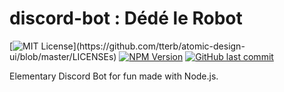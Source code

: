 # discord-bot : Dédé le Robot
[![MIT License](https://img.shields.io/apm/l/atomic-design-ui.svg?)](https://github.com/tterb/atomic-design-ui/blob/master/LICENSEs) [![NPM Version](https://img.shields.io/npm/v/npm.svg?style=flat)]() [![GitHub last commit](https://img.shields.io/github/last-commit/google/skia.svg?style=flat)]()

Elementary Discord Bot for fun made with Node.js.